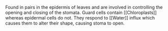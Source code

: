 Found in pairs in the epidermis of leaves and are involved in controlling the opening and closing of the stomata. Guard cells contain [[Chloroplasts]] whereas epidermal cells do not. They respond to [[Water]] influx which causes them to alter their shape, causing stoma to open. 